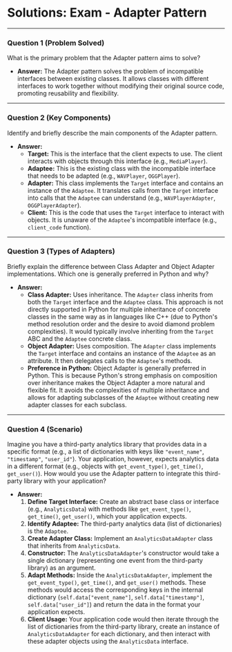 
# Solutions: Exam - Adapter Pattern

---

### Question 1 (Problem Solved)

What is the primary problem that the Adapter pattern aims to solve?

-   **Answer:** The Adapter pattern solves the problem of incompatible interfaces between existing classes. It allows classes with different interfaces to work together without modifying their original source code, promoting reusability and flexibility.

---

### Question 2 (Key Components)

Identify and briefly describe the main components of the Adapter pattern.

-   **Answer:**
    -   **Target:** This is the interface that the client expects to use. The client interacts with objects through this interface (e.g., `MediaPlayer`).
    -   **Adaptee:** This is the existing class with the incompatible interface that needs to be adapted (e.g., `WAVPlayer`, `OGGPlayer`).
    -   **Adapter:** This class implements the `Target` interface and contains an instance of the `Adaptee`. It translates calls from the `Target` interface into calls that the `Adaptee` can understand (e.g., `WAVPlayerAdapter`, `OGGPlayerAdapter`).
    -   **Client:** This is the code that uses the `Target` interface to interact with objects. It is unaware of the `Adaptee`'s incompatible interface (e.g., `client_code` function).

---

### Question 3 (Types of Adapters)

Briefly explain the difference between Class Adapter and Object Adapter implementations. Which one is generally preferred in Python and why?

-   **Answer:**
    -   **Class Adapter:** Uses inheritance. The `Adapter` class inherits from both the `Target` interface and the `Adaptee` class. This approach is not directly supported in Python for multiple inheritance of concrete classes in the same way as in languages like C++ (due to Python's method resolution order and the desire to avoid diamond problem complexities). It would typically involve inheriting from the `Target` ABC and the `Adaptee` concrete class.
    -   **Object Adapter:** Uses composition. The `Adapter` class implements the `Target` interface and contains an instance of the `Adaptee` as an attribute. It then delegates calls to the `Adaptee`'s methods.
    -   **Preference in Python:** Object Adapter is generally preferred in Python. This is because Python's strong emphasis on composition over inheritance makes the Object Adapter a more natural and flexible fit. It avoids the complexities of multiple inheritance and allows for adapting subclasses of the `Adaptee` without creating new adapter classes for each subclass.

---

### Question 4 (Scenario)

Imagine you have a third-party analytics library that provides data in a specific format (e.g., a list of dictionaries with keys like `"event_name"`, `"timestamp"`, `"user_id"`). Your application, however, expects analytics data in a different format (e.g., objects with `get_event_type()`, `get_time()`, `get_user()`). How would you use the Adapter pattern to integrate this third-party library with your application?

-   **Answer:**
    1.  **Define Target Interface:** Create an abstract base class or interface (e.g., `AnalyticsData`) with methods like `get_event_type()`, `get_time()`, `get_user()`, which your application expects.
    2.  **Identify Adaptee:** The third-party analytics data (list of dictionaries) is the `Adaptee`.
    3.  **Create Adapter Class:** Implement an `AnalyticsDataAdapter` class that inherits from `AnalyticsData`.
    4.  **Constructor:** The `AnalyticsDataAdapter`'s constructor would take a single dictionary (representing one event from the third-party library) as an argument.
    5.  **Adapt Methods:** Inside the `AnalyticsDataAdapter`, implement the `get_event_type()`, `get_time()`, and `get_user()` methods. These methods would access the corresponding keys in the internal dictionary (`self.data["event_name"]`, `self.data["timestamp"]`, `self.data["user_id"]`) and return the data in the format your application expects.
    6.  **Client Usage:** Your application code would then iterate through the list of dictionaries from the third-party library, create an instance of `AnalyticsDataAdapter` for each dictionary, and then interact with these adapter objects using the `AnalyticsData` interface.

